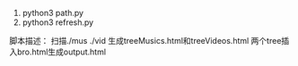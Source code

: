 1. python3 path.py
2. python3 refresh.py

脚本描述：
扫描./mus ./vid
生成treeMusics.html和treeVideos.html
两个tree插入bro.html生成output.html